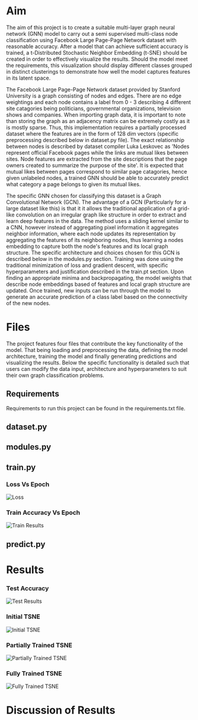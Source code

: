 # Aim
The aim of this project is to create a suitable multi-layer graph neural network (GNN) model to carry out a semi supervised multi-class node classification using Facebook Large Page-Page Network dataset with reasonable accuracy. After a model that can achieve sufficient accuracy is trained, a t-Distributed Stochastic Neighbor Embedding (t-SNE) should be created in order to effectively visualize the results. Should the model meet the requirements, this visualization should display different classes grouped in distinct clusterings to demonstrate how well the model captures features in its latent space.

The Facebook Large Page-Page Network dataset provided by Stanford University is a graph consisting of nodes and edges. There are no edge weightings and each node contains a label from 0 - 3 describing 4 different site catagories being politicians, governmental organizations, television shows and companies. When importing graph data, it is important to note than storing the graph as an adjacency matrix can be extremely costly as it is mostly sparse. Thus, this implementation requires a partially processed dataset where the features are in the form of 128 dim vectors (specific preprocessing described below in dataset.py file). The exact relationship between nodes is described by dataset compiler Luka Leskovec as 'Nodes represent official Facebook pages while the links are mutual likes between sites. Node features are extracted from the site descriptions that the page owners created to summarize the purpose of the site'. It is expected that mutual likes between pages correspond to similar page catagories, hence given unlabeled nodes, a trained GNN should be able to accurately predict what category a page belongs to given its mutual likes. 

The specific GNN chosen for classifying this dataset is a Graph Convolutional Network (GCN). The advantage of a GCN (Particularly for a large dataset like this) is that it it allows the traditional application of a grid-like convolution on an irregular graph like structure in order to extract and learn deep features in the data. The method uses a sliding kernel similar to a CNN, however instead of aggregating pixel information it aggregates neighbor information, where each node updates its representation by aggregating the features of its neighboring nodes, thus learning a nodes embedding to capture both the node's features and its local graph structure. The specific architecture and choices chosen for this GCN is described below in the modules.py section. Training was done using the traditional minimization of loss and gradient descent, with specific hyperparameters and justification described in the train.pt section. Upon finding an appropriate minima and backpropagating, the model weights that describe node embeddings based of features and local graph structure are updated. Once trained, new inputs can be run through the model to generate an accurate prediction of a class label based on the connectivity of the new nodes. 
# Files
The project features four files that contribute the key functionality of the model. That being loading and preprocessing the data, defining the model architecture, training the model and finally generating predictions and visualizing the results. Below the specific functionality is detailed such that users can modify the data input, architecture and hyperparameters to suit their own graph classification problems. 
## Requirements
Requirements to run this project can be found in the requirements.txt file.
## dataset.py

## modules.py

## train.py

### Loss Vs Epoch
![Loss](loss.png)

### Train Accuracy Vs Epoch
![Train Results](train_acc.png)
## predict.py

# Results 
### Test Accuracy
![Test Results](test_acc.png)
### Initial TSNE
![Initial TSNE](TSNE1.png)

### Partially Trained TSNE
![Partially Trained TSNE](TSNE2.png)

### Fully Trained TSNE
![Fully Trained TSNE](TSNE3.png)

# Discussion of Results 